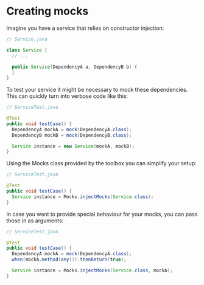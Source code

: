 # Creating mocks

Imagine you have a service that relies on constructor injection:

```java
// Service.java

class Service {
  // ...

  public Service(DependencyA a, DependencyB b) {
  }
}
```


To test your service it might be necessary to mock these dependencies. This can quickly turn into verbose code like this:

```java
// ServiceTest.java

@Test
public void testCase() {
  DependencyA mockA = mock(DependencyA.class);
  DependencyB mockB = mock(DependencyB.class);

  Service instance = new Service(mockA, mockB);
}
```

Using the Mocks class provided by the toolbox you can simplify your setup:

```java
// ServiceTest.java

@Test
public void testCase() {
  Service instance = Mocks.injectMocks(Service.class);
}
```

In case you want to provide special behaviour for your mocks, you can pass those in as arguments:

```java
// ServiceTest.java

@Test
public void testCase() {
  DependencyA mockA = mock(DependencyA.class);
  when(mockA.method(any()).thenReturn(true);

  Service instance = Mocks.injectMocks(Service.class, mockA);
}
```
